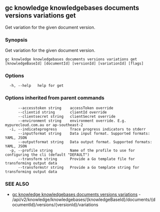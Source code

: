 ## gc knowledge knowledgebases documents versions variations get

Get variation for the given document version.

### Synopsis

Get variation for the given document version.

```
gc knowledge knowledgebases documents versions variations get [knowledgeBaseId] [documentId] [versionId] [variationId] [flags]
```

### Options

```
  -h, --help   help for get
```

### Options inherited from parent commands

```
      --accesstoken string    accessToken override
      --clientid string       clientId override
      --clientsecret string   clientSecret override
      --environment string    environment override. E.g. mypurecloud.com.au or ap-southeast-2
  -i, --indicateprogress      Trace progress indicators to stderr
      --inputformat string    Data input format. Supported formats: YAML, JSON
      --outputformat string   Data output format. Supported formats: YAML, JSON
  -p, --profile string        Name of the profile to use for configuring the cli (default "DEFAULT")
      --transform string      Provide a Go template file for transforming output data
      --transformstr string   Provide a Go template string for transforming output data
```

### SEE ALSO

* [gc knowledge knowledgebases documents versions variations](gc_knowledge_knowledgebases_documents_versions_variations.html)	 - /api/v2/knowledge/knowledgebases/{knowledgeBaseId}/documents/{documentId}/versions/{versionId}/variations


